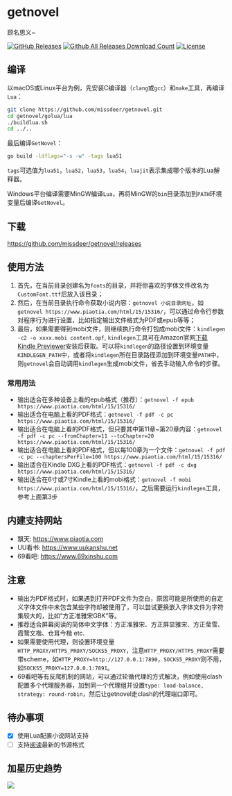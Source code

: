 # getnovel

顾名思义~

[![GitHub Releases](https://img.shields.io/github/release/missdeer/getnovel.svg?maxAge=2592000)](https://github.com/missdeer/getnovel/releases) 
[![Github All Releases Download Count](https://img.shields.io/github/downloads/missdeer/getnovel/total.svg)](https://github.com/missdeer/getnovel/releases) 
[![License](https://img.shields.io/badge/license-MIT-blue.svg)](https://raw.githubusercontent.com/missdeer/getnovel/master/LICENSE)

## 编译

以macOS或Linux平台为例，先安装C编译器（`clang`或`gcc`）和`make`工具，再编译`Lua`：

```bash
git clone https://github.com/missdeer/getnovel.git
cd getnovel/golua/lua
./buildlua.sh
cd ../..
```

最后编译`GetNovel`：

```bash
go build -ldflags="-s -w" -tags lua51
```

`tags`可选值为`lua51`，`lua52`，`lua53`，`lua54`，`luajit`表示集成哪个版本的Lua解释器。

Windows平台编译需要MinGW编译`Lua`，再将MinGW的`bin`目录添加到`PATH`环境变量后编译`GetNovel`。

## 下载

https://github.com/missdeer/getnovel/releases

## 使用方法

1. 首先，在当前目录创建名为`fonts`的目录，并将你喜欢的字体文件改名为`CustomFont.ttf`后放入该目录；
2. 然后，在当前目录执行命令获取小说内容：`getnovel 小说目录网址`，如`getnovel https://www.piaotia.com/html/15/15316/`，可以通过命令行参数对程序行为进行设置，比如指定输出文件格式为PDF或epub等等；
3. 最后，如果需要得到mobi文件，则继续执行命令打包成mobi文件：`kindlegen -c2 -o xxxx.mobi content.opf`, `kindlegen`工具可在Amazon官网[下载Kindle Previewer](https://www.amazon.com/Kindle-Previewer/b?ie=UTF8&node=21381691011)安装后获取。可以将`kindlegen`的路径设置到环境变量`KINDLEGEN_PATH`中，或者将`kindlegen`所在目录路径添加到环境变量`PATH`中，则`getnovel`会自动调用`kindlegen`生成mobi文件，省去手动输入命令的步骤。

### 常用用法

* 输出适合在多种设备上看的epub格式（推荐）：`getnovel -f epub https://www.piaotia.com/html/15/15316/`
* 输出适合在电脑上看的PDF格式：`getnovel -f pdf -c pc https://www.piaotia.com/html/15/15316/`
* 输出适合在电脑上看的PDF格式，但只要其中第11章~第20章内容：`getnovel -f pdf -c pc --fromChapter=11 --toChapter=20 https://www.piaotia.com/html/15/15316/`
* 输出适合在电脑上看的PDF格式，但以每100章为一个文件：`getnovel -f pdf -c pc --chaptersPerFile=100 https://www.piaotia.com/html/15/15316/`
* 输出适合在Kindle DXG上看的PDF格式：`getnovel -f pdf -c dxg https://www.piaotia.com/html/15/15316/`
* 输出适合在6寸或7寸Kindle上看的mobi格式：`getnovel -f mobi https://www.piaotia.com/html/15/15316/`，之后需要运行`kindlegen`工具，参考上面第3步

## 内建支持网站

* 飘天: https://www.piaotia.com
* UU看书: https://www.uukanshu.net
* 69看吧: https://www.69xinshu.com

## 注意

* 输出为PDF格式时，如果遇到打开PDF文件为空白，原因可能是所使用的自定义字体文件中未包含某些字符却被使用了，可以尝试更换嵌入字体文件为字符集较大的，比如“方正准雅宋GBK”等。
* 推荐适合屏幕阅读的简体中文字体：方正准雅宋、方正屏显雅宋、方正莹雪、霞鹜文楷、仓耳今楷 etc.
* 如果需要使用代理，则设置环境变量`HTTP_PROXY/HTTPS_PROXY/SOCKS5_PROXY`，注意`HTTP_PROXY/HTTPS_PROXY`需要带scheme，如`HTTP_PROXY=http://127.0.0.1:7890`，`SOCKS5_PROXY`则不用，如`SOCKS5_PROXY=127.0.0.1:7891`。
* 69看吧等有反爬机制的网站，可以通过轮循代理的方式解决，例如使用clash配置多个代理服务器，加到同一个代理组并设置`type: load-balance, strategy: round-robin`，然后让getnovel走clash的代理端口即可。

## 待办事项

- [x] 使用Lua配置小说网站支持
- [ ] 支持[阅读](https://github.com/gedoor/legado)最新的书源格式

## 加星历史趋势
![](https://starchart.cc/missdeer/getnovel.svg)
